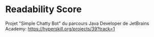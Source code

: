 # Readability Score
Projet "Simple Chatty Bot" du parcours Java Developer de JetBrains Academy: https://hyperskill.org/projects/39?track=1

